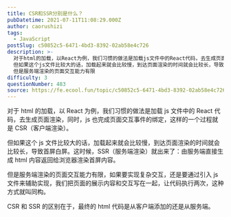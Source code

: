 ```yaml
---
title: CSR和SSR分别是什么？
pubDatetime: 2021-07-11T11:08:29.000Z
author: caorushizi
tags:
  - JavaScript
postSlug: c50852c5-6471-4bd3-8392-02ab58e4c726
description: >-
  对于html的加载，以React为例，我们习惯的做法是加载js文件中的React代码，去生成页面渲染，同时，js也完成页面交互事件的绑定，这样的一个过程就是CSR（客户端渲染）。
  但如果这个js文件比较大的话，加载起来就会比较慢，到达页面渲染的时间就会比较长，导致首屏白屏。这时候，SSR（服务端渲染）就出来了：由服务端直接生成html内容返回给浏览器渲染首屏内容。
  但是服务端渲染的页面交互能力有限
difficulty: 3
questionNumber: 483
source: https://fe.ecool.fun/topic/c50852c5-6471-4bd3-8392-02ab58e4c726
---
```


对于 html 的加载，以 React 为例，我们习惯的做法是加载 js 文件中的 React 代码，去生成页面渲染，同时，js 也完成页面交互事件的绑定，这样的一个过程就是 CSR（客户端渲染）。

但如果这个 js 文件比较大的话，加载起来就会比较慢，到达页面渲染的时间就会比较长，导致首屏白屏。这时候，SSR（服务端渲染）就出来了：由服务端直接生成 html 内容返回给浏览器渲染首屏内容。

但是服务端渲染的页面交互能力有限，如果要实现复杂交互，还是要通过引入 js 文件来辅助实现，我们把页面的展示内容和交互写在一起，让代码执行两次，这种方式就叫同构。

CSR 和 SSR 的区别在于，最终的 html 代码是从客户端添加的还是从服务端。
